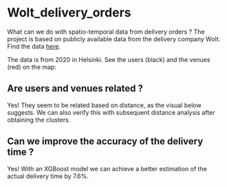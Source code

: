 # Wolt_delivery_orders
What can we do with spatio-temporal data from delivery orders ? The project is based on publicly available data from the delivery company Wolt. Find the data [here](https://raw.githubusercontent.com/woltapp/applied-science-internship-2025/refs/heads/main/orders_autumn_2020.csv).

The data is from 2020 in Helsinki. See the users (black) and the venues (red) on the map:

## Are users and venues related ?

Yes! They seem to be related based on distance, as the visual below suggests. We can also verify this with subsequent distance analysis after obtaining the clusters.

## Can we improve the accuracy of the delivery time ?

Yes! With an XGBoost model we can achieve a better estimation of the actual delivery time by 7.6%.
